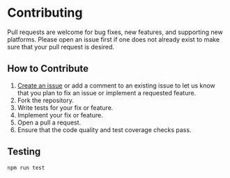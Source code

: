 # Contributing

Pull requests are welcome for bug fixes, new features, and supporting new platforms. Please open an issue first if one does not already exist to make sure that your pull request is desired.

## How to Contribute

1. [Create an issue](https://github.com/knicklabs/lorem-ipsum.js/issues/new) or add a comment to an existing issue to let us know that you plan to fix an issue or implement a requested feature.
2. Fork the repository.
3. Write tests for your fix or feature.
4. Implement your fix or feature.
5. Open a pull a request.
6. Ensure that the code quality and test coverage checks pass.

## Testing

```shell
npm run test
```
